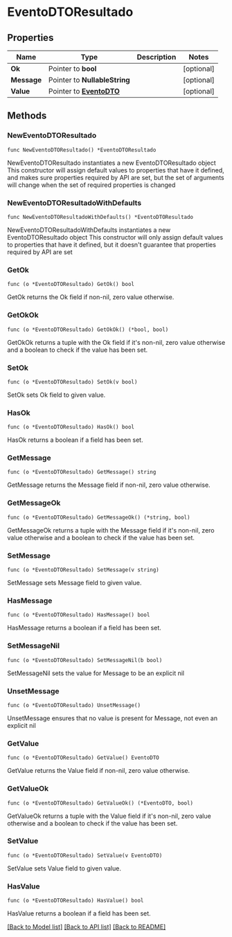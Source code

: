 # EventoDTOResultado

## Properties

Name | Type | Description | Notes
------------ | ------------- | ------------- | -------------
**Ok** | Pointer to **bool** |  | [optional] 
**Message** | Pointer to **NullableString** |  | [optional] 
**Value** | Pointer to [**EventoDTO**](EventoDTO.md) |  | [optional] 

## Methods

### NewEventoDTOResultado

`func NewEventoDTOResultado() *EventoDTOResultado`

NewEventoDTOResultado instantiates a new EventoDTOResultado object
This constructor will assign default values to properties that have it defined,
and makes sure properties required by API are set, but the set of arguments
will change when the set of required properties is changed

### NewEventoDTOResultadoWithDefaults

`func NewEventoDTOResultadoWithDefaults() *EventoDTOResultado`

NewEventoDTOResultadoWithDefaults instantiates a new EventoDTOResultado object
This constructor will only assign default values to properties that have it defined,
but it doesn't guarantee that properties required by API are set

### GetOk

`func (o *EventoDTOResultado) GetOk() bool`

GetOk returns the Ok field if non-nil, zero value otherwise.

### GetOkOk

`func (o *EventoDTOResultado) GetOkOk() (*bool, bool)`

GetOkOk returns a tuple with the Ok field if it's non-nil, zero value otherwise
and a boolean to check if the value has been set.

### SetOk

`func (o *EventoDTOResultado) SetOk(v bool)`

SetOk sets Ok field to given value.

### HasOk

`func (o *EventoDTOResultado) HasOk() bool`

HasOk returns a boolean if a field has been set.

### GetMessage

`func (o *EventoDTOResultado) GetMessage() string`

GetMessage returns the Message field if non-nil, zero value otherwise.

### GetMessageOk

`func (o *EventoDTOResultado) GetMessageOk() (*string, bool)`

GetMessageOk returns a tuple with the Message field if it's non-nil, zero value otherwise
and a boolean to check if the value has been set.

### SetMessage

`func (o *EventoDTOResultado) SetMessage(v string)`

SetMessage sets Message field to given value.

### HasMessage

`func (o *EventoDTOResultado) HasMessage() bool`

HasMessage returns a boolean if a field has been set.

### SetMessageNil

`func (o *EventoDTOResultado) SetMessageNil(b bool)`

 SetMessageNil sets the value for Message to be an explicit nil

### UnsetMessage
`func (o *EventoDTOResultado) UnsetMessage()`

UnsetMessage ensures that no value is present for Message, not even an explicit nil
### GetValue

`func (o *EventoDTOResultado) GetValue() EventoDTO`

GetValue returns the Value field if non-nil, zero value otherwise.

### GetValueOk

`func (o *EventoDTOResultado) GetValueOk() (*EventoDTO, bool)`

GetValueOk returns a tuple with the Value field if it's non-nil, zero value otherwise
and a boolean to check if the value has been set.

### SetValue

`func (o *EventoDTOResultado) SetValue(v EventoDTO)`

SetValue sets Value field to given value.

### HasValue

`func (o *EventoDTOResultado) HasValue() bool`

HasValue returns a boolean if a field has been set.


[[Back to Model list]](../README.md#documentation-for-models) [[Back to API list]](../README.md#documentation-for-api-endpoints) [[Back to README]](../README.md)


